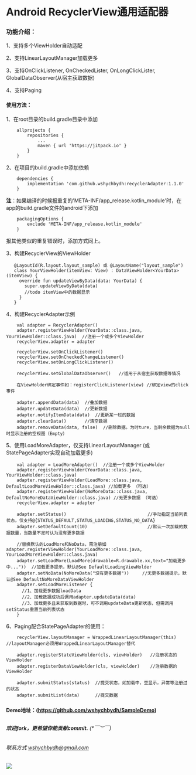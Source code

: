 # Android RecyclerView通用适配器


### 功能介绍：

1、支持多个ViewHolder自动适配

2、支持LinearLayoutManager加载更多

3、支持OnClickListener, OnCheckedLister, OnLongClickLister, GlobalDataObserver(从宿主获取数据)

4、支持Paging

#### 使用方法：

1、在root目录的build.gradle目录中添加
```
    allprojects {
        repositories {
            ...
            maven { url 'https://jitpack.io' }
        }
    }
```

2、在项目的build.gradle中添加依赖
```
    dependencies {
        implementation 'com.github.wshychbydh:recyclerAdapter:1.1.0'
    }
```

**注**：如果编译的时候报重复的'META-INF/app_release.kotlin_module'时，在app的build.gradle文件的android下添加
```
    packagingOptions {
        exclude 'META-INF/app_release.kotlin_module'
    }
```
报其他类似的重复错误时，添加方式同上。

3、构建RecyclerView的ViewHolder
```
   @LayoutId(R.layout.layout_sample) 或 @LayoutName("layout_sample")
   class YourViewHolder(itemView: View) : DataViewHolder<YourData>(itemView) {
     override fun updateViewByData(data: YourData) {
       super.updateViewByData(data)
       //todo itemView中的数据显示
     }
   }
```

4、构建RecyclerAdapter示例
```
    val adapter = RecyclerAdapter()
    adapter.registerViewHolder(YourData::class.java, YourViewHolder::class.java)  //注册一个或多个ViewHolder
    recyclerView.adapter = adapter

    recyclerView.setOnClickListener()
    recyclerView.setOnCheckedChangeListener()
    recyclerView.setOnLongClickListener()

    recyclerView.setGlobalDataObserver()   //适用于从宿主获取数据等情况
    
    在ViewHolder绑定事件如：registerClickListener(view) //绑定view的click事件

    adapter.appendData(data)  //叠加数据 
    adapter.updateData(data)  //更新数据 
    adapter.notifyItemData(data)  //更新某一栏的数据 
    adapter.clearData()       //清空数据 
    adapter.removeData(data, false)  //删除数据。为时ture，当剩余数据为null时显示注册的空视图（Empty）
```

5、使用LoadMoreAdapter，仅支持LinearLayoutManager (或StatePageAdapter实现自动加载更多)
```
    val adapter = LoadMoreAdapter()  //注册一个或多个ViewHolder
    adapter.registerViewHolder(YourData::class.java, YourViewHolder::class.java)
    adapter.registerViewHolder(LoadMore::class.java, DefaultLoadMoreViewHolder::class.java) //加载更多 （可选）
    adapter.registerViewHolder(NoMoreData::class.java, DefaultNoMoreDataViewHolder::class.java) //无更多数据 （可选）
    recyclerView.adapter = adapter
        
    adapter.setStatus()                               //手动指定当前列表状态，仅支持@{STATUS_DEFAULT,STATUS_LOADING,STATUS_NO_DATA}
    adapter.setDefaultCount(10)                       //默认一次加载的数据数量，当数量不足时认为没有更多数据

    //替换默认的LoadMore和NoData，需注册如adapter.registerViewHolder(YourLoadMore::class.java, YourLoadMoreViewHolder::class.java)
    adapter.setLoadMore(LoadMore(drawable=R.drawable.xx,text="加载更多中..."))  //加载更多提示，默认@See DefaultLoadingViewHolder
    adapter.setNoData(NoMoreData("没有更多数据"))     //无更多数据提示，默认@See DefaultNoMoreDataViewHolder
    adapter.setLoadMoreListener {
      //1、加载更多数据loadData
      //2、加载数据成功后调用adapter.updateData(data)
      //3、加载更多且未获取到数据时，可不调用updateData更新状态，但需调用setStatus重置当前列表状态
    }
```

6、Paging配合StatePageAdapter的使用：
```
    recyclerView.layoutManager = WrappedLinearLayoutManager(this) //layoutManager必须用WrappedLinearLayoutManager替代

    adapter.registerStateViewHolder(cls, viewHolder)   //注册状态的ViewHolder
    adapter.registerDataViewHolder(cls, viewHolder)    //注册数据的ViewHolder

    adapter.submitStatus(status)  //提交状态，如加载中，空显示，异常等注册过的状态
    adapter.submitList(data)      //提交数据
```

#####   

**Demo地址：(https://github.com/wshychbydh/SampleDemo)**    
    
##

###### **欢迎fork，更希望你能贡献commit.** (*￣︶￣)    

###### 联系方式 wshychbydh@gmail.com

[![](https://jitpack.io/v/wshychbydh/recyclerAdapter.svg)](https://jitpack.io/#wshychbydh/recyclerAdapter)
